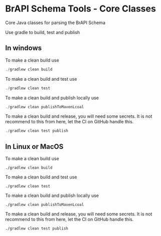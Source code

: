 # BrAPI Schema Tools - Core Classes

Core Java classes for parsing the BrAPI Schema

Use gradle to build, test and publish

## In windows

To make a clean build use

```powershell
./gradlew clean build
```

To make a clean build and test use

```powershell
./gradlew clean test
```

To make a clean build and publish locally use

```powershell
./gradlew clean publishToMavenLcoal
```

To make a clean build and release, you will need some secrets.
It is not recommend to this from here,
let the CI on GitHub handle this.

```powershell
./gradlew clean test publish
```

## In Linux or MacOS

To make a clean build use

```shell
./gradlew clean build
```

To make a clean build and test use

```shell
./gradlew clean test
```

To make a clean build and publish locally use

```shell
./gradlew clean publishToMavenLcoal
```

To make a clean build and release, you will need some secrets.
It is not recommend to this from here,
let the CI on GitHub handle this.

```shell
./gradlew clean test publish
```
